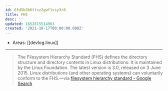 ```yaml
---
id: 6fd5b3b6ttxz2gwf1vsy3r8
title: FHS
desc: ''
updated: 1652815514963
created: '2021-10-17T00:00:00.000Z'
---
```


- Areas: [[devlog.linux]]

---

> The Filesystem Hierarchy Standard (FHS) defines the directory structure and directory contents in Linux distributions. It is maintained by the Linux Foundation. The latest version is 3.0, released on 3 June 2015. Linux distributions (and other operating systems) can voluntarily conform to the FHS.—via [filesystem hierarchy standard - Google Search](https://www.google.com/search?q=filesystem+hierarchy+standard&oq=filesystem+hi&aqs=chrome.1.69i57j0i512l5j0i22i30l4.8503j0j1&sourceid=chrome&ie=UTF-8)

